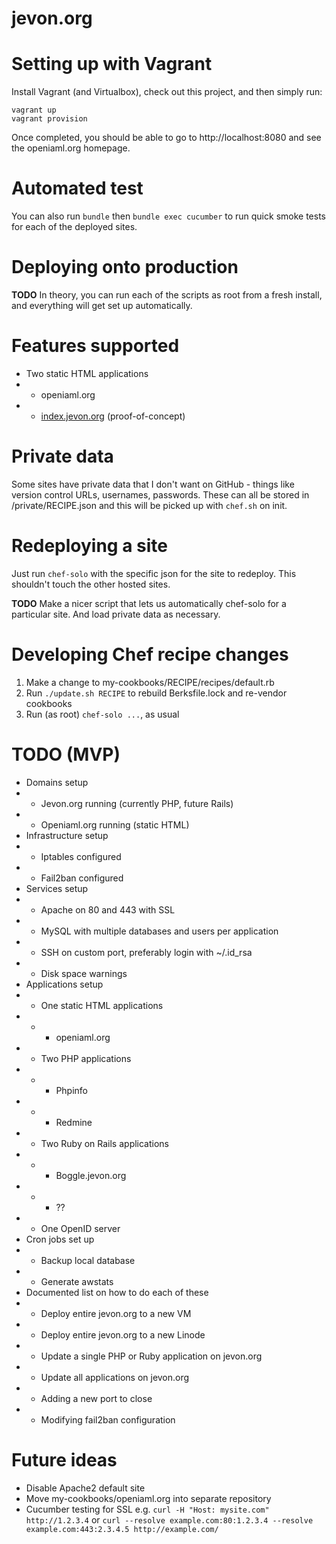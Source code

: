 jevon.org
=========

# Setting up with Vagrant

Install Vagrant (and Virtualbox), check out this project, and then simply run:

```
vagrant up
vagrant provision
```

Once completed, you should be able to go to http://localhost:8080 and see the openiaml.org homepage.

# Automated test

You can also run `bundle` then `bundle exec cucumber` to run quick smoke tests
for each of the deployed sites.

# Deploying onto production

**TODO** In theory, you can run each of the scripts as root from a fresh install,
and everything will get set up automatically.

# Features supported

- Two static HTML applications
- - openiaml.org
- - [index.jevon.org](https://github.com/soundasleep/index-html) (proof-of-concept)

# Private data

Some sites have private data that I don't want on GitHub -
things like version control URLs, usernames, passwords.
These can all be stored in /private/RECIPE.json and this
will be picked up with `chef.sh` on init.

# Redeploying a site

Just run `chef-solo` with the specific json for the site to redeploy.
This shouldn't touch the other hosted sites.

**TODO** Make a nicer script that lets us automatically chef-solo for a
particular site. And load private data as necessary.

# Developing Chef recipe changes

1. Make a change to my-cookbooks/RECIPE/recipes/default.rb
2. Run `./update.sh RECIPE` to rebuild Berksfile.lock and re-vendor cookbooks
3. Run (as root) `chef-solo ...`, as usual

# TODO (MVP)

- Domains setup
- - Jevon.org running (currently PHP, future Rails)
- - Openiaml.org running (static HTML)
- Infrastructure setup
- - Iptables configured
- - Fail2ban configured
- Services setup
- - Apache on 80 and 443 with SSL
- - MySQL with multiple databases and users per application
- - SSH on custom port, preferably login with ~/.id_rsa
- - Disk space warnings
- Applications setup
- - One static HTML applications
- - - openiaml.org
- - Two PHP applications
- - - Phpinfo
- - - Redmine
- - Two Ruby on Rails applications
- - - Boggle.jevon.org
- - - ??
- - One OpenID server
- Cron jobs set up
- - Backup local database
- - Generate awstats
- Documented list on how to do each of these
- - Deploy entire jevon.org to a new VM
- - Deploy entire jevon.org to a new Linode
- - Update a single PHP or Ruby application on jevon.org
- - Update all applications on jevon.org
- - Adding a new port to close
- - Modifying fail2ban configuration

# Future ideas

- Disable Apache2 default site
- Move my-cookbooks/openiaml.org into separate repository
- Cucumber testing for SSL e.g. `curl -H "Host: mysite.com" http://1.2.3.4` or `curl --resolve example.com:80:1.2.3.4 --resolve example.com:443:2.3.4.5 http://example.com/`
